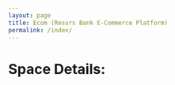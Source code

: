 ```yaml
---
layout: page
title: Ecom (Resurs Bank E-Commerce Platform)
permalink: /index/
---
```


# Space Details:
  
  
